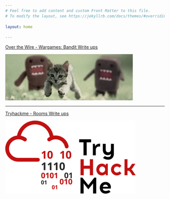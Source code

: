 ```yaml
---
# Feel free to add content and custom Front Matter to this file.
# To modify the layout, see https://jekyllrb.com/docs/themes/#overriding-theme-defaults

layout: home

---
```


[Over the Wire - Wargames: Bandit Write ups](https://clamshatter.github.io/2021-03-07-Wargame-Writeups.html)

[![Foo](/assets/overthewirelogo.jpg )](2021-03-07-Wargame-Writeups.html)

---------------------------------------------------------------------------------------

[Tryhackme - Rooms Write ups](https://clamshtater.github.io/2021-03-08-tryhackme-writeups.html)

[![Foo](/assets/hackmelogo.jpg )](2021-03-08-tryhackme-writeups.html)